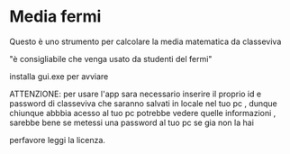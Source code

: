 # Media fermi
Questo è uno strumento per calcolare la media matematica da classeviva

"è consigliabile che venga usato da studenti del fermi"

installa gui.exe per avviare

ATTENZIONE: per usare l'app sara necessario inserire il proprio id e password di classeviva che saranno salvati in locale nel tuo pc , dunque chiunque abbbia acesso al tuo pc potrebbe vedere quelle informazioni , sarebbe bene se metessi una password al tuo pc se gia non la hai

perfavore leggi la licenza.